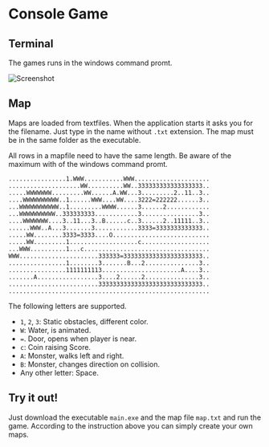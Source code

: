 Console Game
============

Terminal
--------

The games runs in the windows command promt.

![Screenshot](https://raw.github.com/ComputerGame/ConsoleGame/master/screenshot.gif)

Map
---

Maps are loaded from textfiles. When the application starts it asks you for the filename. Just type in the name without `.txt` extension. The map must be in the same folder as the executable.

All rows in a mapfile need to have the same length. Be aware of the maximum with of the windows command promt.

    ................1.WWW...........WWW.....................
    ....................WW..........WW..333333333333333333..
    .....WWWWWWW.........WW......A.WW...3.........2..11..3..
    ....WWWWWWWWWW..1......WWW....WW....3222=222222......3..
    ...WWWWWWWWWWW..1.........WWWW......3......2............
    ...WWWWWWWWWW..333333333............3................3..
    ....WWWWWWW....3..11...3..B......c..3......2..11111..3..
    ......WWW..A...3.......3............3333=3333333333333..
    .....WW........3333=3333....O...........................
    .....WW.........1...................c...................
    ...WWW..........1...c...................................
    WWW......................333333=3333333333333333333333..
    ................1........3.......B...2...............3..
    ................1111111113......................A....3..
    .......A.................3....2......2...............3..
    .........................33333333333333333333333333333..
    ........................................................

The following letters are supported.

- `1`, `2`, `3`: Static obstacles, different color.
- `W`: Water, is animated.
- `=`. Door, opens when player is near.
- `c`: Coin raising Score.
- `A`: Monster, walks left and right.
- `B`: Monster, changes direction on collision.
- Any other letter: Space.

Try it out!
-----------

Just download the executable `main.exe` and the map file `map.txt` and run the game. According to the instruction above you can simply create your own maps.